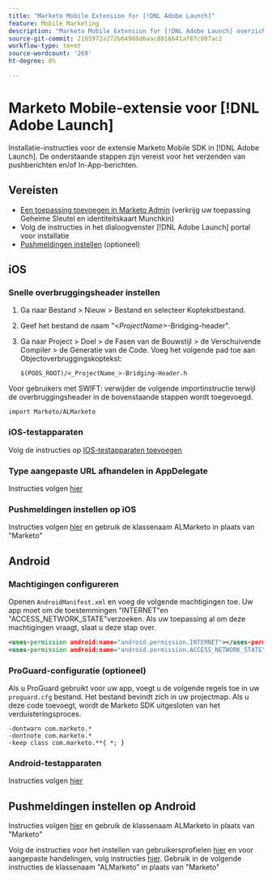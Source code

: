 ```yaml
---
title: "Marketo Mobile Extension for [!DNL Adobe Launch]"
feature: Mobile Marketing
description: "Marketo Mobile Extension for [!DNL Adobe Launch] overzicht"
source-git-commit: 2185972a272b64908d6aac8818641af07c807ac2
workflow-type: tm+mt
source-wordcount: '269'
ht-degree: 0%

---
```



# Marketo Mobile-extensie voor [!DNL Adobe Launch]

Installatie-instructies voor de extensie Marketo Mobile SDK in [!DNL Adobe Launch]. De onderstaande stappen zijn vereist voor het verzenden van pushberichten en/of In-App-berichten.

## Vereisten

- [Een toepassing toevoegen in Marketo Admin](https://experienceleague.adobe.com/en/docs/marketo/using/product-docs/mobile-marketing/admin/add-a-mobile-app) (verkrijg uw toepassing Geheime Sleutel en identiteitskaart Munchkin)
- Volg de instructies in het dialoogvenster [!DNL Adobe Launch] portal voor installatie
- [Pushmeldingen instellen](push-notifications.md) (optioneel)

## iOS

### Snelle overbruggingsheader instellen

1. Ga naar Bestand > Nieuw > Bestand en selecteer Koptekstbestand.
1. Geef het bestand de naam &quot;&lt;_ProjectName_>-Bridging-header&quot;.
1. Ga naar Project > Doel > de Fasen van de Bouwstijl > de Verschuivende Compiler > de Generatie van de Code. Voeg het volgende pad toe aan Objectoverbruggingskoptekst:

   `$(PODS_ROOT)/<_ProjectName_>-Bridging-Header.h`

Voor gebruikers met SWIFT: verwijder de volgende importinstructie terwijl de overbruggingsheader in de bovenstaande stappen wordt toegevoegd.

`import Marketo/ALMarketo`

### iOS-testapparaten

Volg de instructies op [IOS-testapparaten toevoegen](installation.md#ios_test_devices)

### Type aangepaste URL afhandelen in AppDelegate

Instructies volgen [hier](installation.md#ios_test_devices)

### Pushmeldingen instellen op iOS

Instructies volgen [hier](push-notifications.md) en gebruik de klassenaam ALMarketo in plaats van &quot;Marketo&quot;

## Android

### Machtigingen configureren

Openen `AndroidManifest.xml` en voeg de volgende machtigingen toe. Uw app moet om de toestemmingen &quot;INTERNET&quot;en &quot;ACCESS_NETWORK_STATE&quot;verzoeken. Als uw toepassing al om deze machtigingen vraagt, slaat u deze stap over.

```xml
<uses‐permission android:name="android.permission.INTERNET"></uses‐permission>
<uses‐permission android:name="android.permission.ACCESS_NETWORK_STATE"></uses‐permission>
```

### ProGuard-configuratie (optioneel)

Als u ProGuard gebruikt voor uw app, voegt u de volgende regels toe in uw `proguard.cfg` bestand. Het bestand bevindt zich in uw projectmap. Als u deze code toevoegt, wordt de Marketo SDK uitgesloten van het verduisteringsproces.

```
-dontwarn com.marketo.*
-dontnote com.marketo.*
-keep class com.marketo.**{ *; }
```

### Android-testapparaten

Instructies volgen [hier](installation.md#android_test_devices)

## Pushmeldingen instellen op Android

Instructies volgen [hier](installation.md#android_firebase_cloud_messaging_support) en gebruik de klassenaam ALMarketo in plaats van &quot;Marketo&quot;

Volg de instructies voor het instellen van gebruikersprofielen [hier](user-profiles.md) en voor aangepaste handelingen, volg instructies [hier](custom-actions.md#android_custom_action). Gebruik in de volgende instructies de klassenaam &quot;ALMarketo&quot; in plaats van &quot;Marketo&quot;
